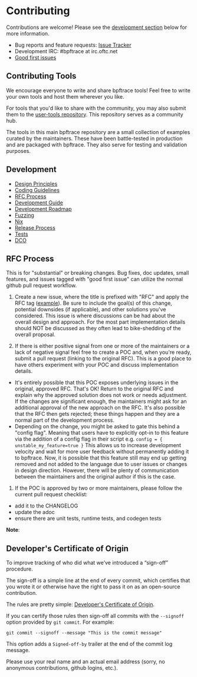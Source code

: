 # Contributing

Contributions are welcome! Please see the [development section](#development) below for more information.

* Bug reports and feature requests: [Issue Tracker](https://github.com/bpftrace/bpftrace/issues)
* Development IRC: #bpftrace at irc.oftc.net
* [Good first issues](https://github.com/bpftrace/bpftrace/issues?q=is%3Aopen+is%3Aissue+label%3A%22good+first+issue%22)

## Contributing Tools

We encourage everyone to write and share bpftrace tools! Feel free to write your own tools and host them wherever you like.

For tools that you'd like to share with the community, you may also submit them to the [user-tools repository](https://github.com/bpftrace/user-tools/blob/master/CONTRIBUTING.md). This repository serves as a community hub.

The tools in this main bpftrace repository are a small collection of examples curated by the maintainers. These have been battle-tested in production and are packaged with bpftrace. They also serve for testing and validation purposes.

## Development

* [Design Principles](docs/design_principles.md)
* [Coding Guidelines](docs/coding_guidelines.md)
* [RFC Process](#rfc-process)
* [Development Guide](docs/developers.md)
* [Development Roadmap](https://docs.google.com/document/d/17729Rlyo1xzlJObzHpFLDzeCVgvwRh0ktAmMEJLK-EU/edit)
* [Fuzzing](docs/fuzzing.md)
* [Nix](docs/nix.md)
* [Release Process](docs/release_process.md)
* [Tests](tests/README.md)
* [DCO](#developers-certificate-of-origin)

## RFC Process

This is for "substantial" or breaking changes. Bug fixes, doc updates, small features, and issues tagged with "good first issue" can utilize the normal github pull request workflow.

1. Create a new issue, where the title is prefixed with "RFC" and apply the RFC tag ([example](https://github.com/bpftrace/bpftrace/issues/2954)). Be sure to include the goal(s) of this change, potential downsides (if applicable), and other solutions you've considered. This issue is where discussions can be had about the overall design and approach. For the most part implementation details should NOT be discussed as they often lead to bike-shedding of the overall proposal.

1. If there is either positive signal from one or more of the maintainers or a lack of negative signal feel free to create a POC and, when you're ready, submit a pull request (linking to the original RFC). This is a good place to have others experiment with your POC and discuss implementation details.
  - It's entirely possible that this POC exposes underlying issues in the original, approved RFC. That's OK! Return to the original RFC and explain why the approved solution does not work or needs adjustment. If the changes are significant enough, the maintainers might ask for an additional approval of the new approach on the RFC. It's also possible that the RFC then gets rejected; these things happen and they are a normal part of the development process.
  - Depending on the change, you might be asked to gate this behind a "config flag". Meaning that users have to explicitly opt-in to this feature via the addition of a config flag in their script e.g. ```config = { unstable_my_feature=true }``` This allows us to increase development velocity and wait for more user feedback without permanently adding it to bpftrace. Now, it is possible that this feature still may end up getting removed and not added to the language due to user issues or changes in design direction. However, there will be plenty of communication between the maintainers and the original author if this is the case.

1. If the POC is approved by two or more maintainers, please follow the current pull request checklist:
 - add it to the CHANGELOG
 - update the adoc
 - ensure there are unit tests, runtime tests, and codegen tests

**Note**:

## Developer's Certificate of Origin

To improve tracking of who did what we’ve introduced a “sign-off” procedure.

The sign-off is a simple line at the end of every commit, which certifies that
you wrote it or otherwise have the right to pass it on as an open-source
contribution.

The rules are pretty simple: [Developer's Certificate of Origin](https://developercertificate.org/).

If you can certify those rules then sign-off all commits with the `--signoff`
option provided by `git commit`. For example:

```
git commit --signoff --message "This is the commit message"
```

This option adds a `Signed-off-by` trailer at the end of the commit log message.

Please use your real name and an actual email address (sorry, no anonymous
contributions, github logins, etc.).
